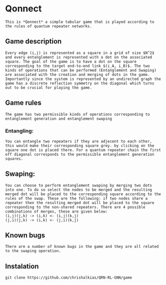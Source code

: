 # Qonnect
    This is *Qonnect* a simple tabular game that is played according to the rules of quantum repeater networks.

## Game description
    Every edge (i,j) is represented as a square in a grid of size $N^2$ and every entanglement is represented with a dot on the associated square. The goal of the game is to have a dot on the square corresponding to the target end-to-end link $(i_A, i_B)$. The two kinds of operations that can be performed (Entanglement and Swaping) are associated with the creation and merging of dots in the game. Importantly since the system is represented by an undirected graph the game has a discrete reflection symmetry on the diagonal which turns out to be crucial for playing the game.

## Game rules
    The game has two permissible kinds of operations corresponding to entanglement generation and entanglement swaping
### Entangling:
    You can entangle two repeaters if they are adjecent to each other, this would make their corresponding square grey. by clicking on the square one dot is placed there. For a quantum repeater chain the first off diagonal corresponds to the permissible entanglement generation squares.
## Swaping:
    You can choose to perform entanglement swaping by merging two dots into one. To do so select the nodes to be merged and the resulting merged dot will be placed to the corresponding square according to the rules of the swap. These are the following: if two nodes share a repeater then the resulting merged dot will be placed to the square corresponding to the non-shared repeaters. There are 4 possible combinations of merges, these are given below:
    (i,j)(j,k) -> (i,k) <- (i,j)(k,j)
    (j,i)(j,k) -> (i,k) <- (j,i)(k,j)


## Known bugs
    There are a number of known bugs in the game and they are all related to the swaping operation.
<!--
add the known bugs
-->

## Instalation

```
git clone https://github.com/chrishalkias/QRN-RL-GNN/game
```